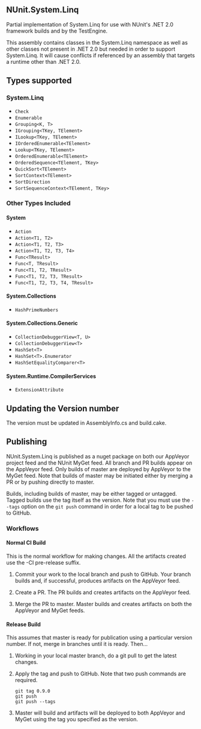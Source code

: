 ## NUnit.System.Linq
Partial implementation of System.Linq for use with NUnit's .NET 2.0 framework builds and by the TestEngine.

This assembly contains classes in the System.Linq namespace as well as other classes not present in .NET 2.0 but needed in order to support System.Linq. It will cause conflicts if referenced by an assembly that targets a runtime other than .NET 2.0.

## Types supported

### System.Linq

 * `Check`
 * `Enumerable`
 * `Grouping<K, T>`
 * `IGrouping<TKey, TElement>`
 * `ILookup<TKey, TElement>`
 * `IOrderedEnumerable<TElement>`
 * `Lookup<TKey, TElement>`
 * `OrderedEnumerable<TElement>`
 * `OrderedSequence<TElement, TKey>`
 * `QuickSort<TElement>`
 * `SortContext<TElement>`
 * `SortDirection`
 * `SortSequenceContext<TElement, TKey>`

### Other Types Included

#### System

 * `Action`
 * `Action<T1, T2>`
 * `Action<T1, T2, T3>`
 * `Action<T1, T2, T3, T4>`
 * `Func<TResult>`
 * `Func<T, TResult>`
 * `Func<T1, T2, TResult>`
 * `Func<T1, T2, T3, TResult>`
 * `Func<T1, T2, T3, T4, TResult>`

#### System.Collections

 * `HashPrimeNumbers`

#### System.Collections.Generic

 * `CollectionDebuggerView<T, U>`
 * `CollectionDebuggerView<T>`
 * `HashSet<T>`
 * `HashSet<T>.Enumerator`
 * `HashSetEqualityComparer<T>`

#### System.Runtime.CompilerServices

 * `ExtensionAttribute`

## Updating the Version number

The version must be updated in AssemblyInfo.cs and build.cake.

## Publishing

NUnit.System.Linq is published as a nuget package on both our AppVeyor project feed and the NUnit MyGet feed. All branch and PR builds appear on the AppVeyor feed. Only builds of master are deployed by AppVeyor to the MyGet feed. Note that builds of master may be initiated either by merging a PR or by pushing directly to master.

Builds, including builds of master, may be either tagged or untagged. Tagged builds use the tag itself as the version. Note that you must use the `--tags` option on the `git push` command in order for a local tag to be pushed to GitHub.

### Workflows

#### Normal CI Build

This is the normal workflow for making changes. All the artifacts created use the -CI pre-release suffix.

1. Commit your work to the local branch and push to GitHub. Your branch builds and, if successful, produces artifacts on the AppVeyor feed.

2. Create a PR. The PR builds and creates artifacts on the AppVeyor feed.

3. Merge the PR to master. Master builds and creates artifacts on both the AppVeyor and MyGet feeds.

#### Release Build

This assumes that master is ready for publication using a particular version number. If not, merge in branches until it is ready. Then...

1. Working in your local master branch, do a git pull to get the latest changes.

2. Apply the tag and push to GitHub. Note that two push commands are required.

   ```
   git tag 0.9.0
   git push
   git push --tags
   ```

3. Master will build and artifacts will be deployed to both AppVeyor and MyGet using the tag you specified as the version.
